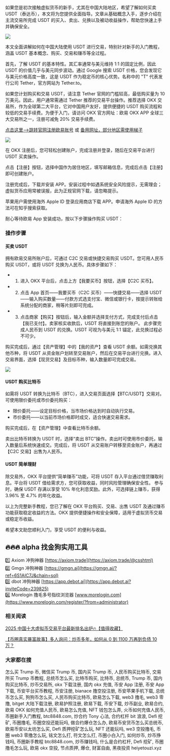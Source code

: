 如果您是初次接触虚拟货币的新手，尤其在中国大陆地区，希望了解如何买卖 USDT（泰达币），本文将为您提供全面指导。文章从基础概念入手，逐步介绍在主流交易所完成 USDT 的买入、卖出、兑换以及被动收益操作，帮助您快速上手并确保安全。

[![](https://307e939.webp.li/20250423094309596.png)](https://btc8848.com/top-10-exchanges)

本文全面讲解如何在中国大陆使用 USDT 进行交易，特别针对新手的入门教程，涵盖 USDT 基本概念、购买、交易和赚币等全过程。

首先，了解 USDT 的基本特性。其汇率通常与美元维持 1:1 的固定比例，因此 USDT 的价值几乎与美元同步波动。通过 Google 搜索 USDT 价格，您会发现它与美元价格高度一致，这是 USDT 作为稳定币的核心优势。名称中的 "T" 代表发行公司 Tether，官方网站为 Tether.to。

如果您计划购买和交易 USDT，请注意 Tether 官网的门槛较高，最低购买量为 10 万美元。因此，用户通常需通过 Tether 推荐的交易平台操作。推荐选择 OKX 交易所，作为全球第二大平台，它对中国用户友好，提供便捷的 USDT 购买流程和较低的交易手续费。为便于入门，请访问 OKX 官方网址：欧易 OKX APP 全球三大交易所之一，注册可减免 20% 交易手续费。

 [点击这里-->跳转官网注册欧易账号](https://www.chouyi.world/zh-hans/join/18639032)  或 [备用网址，部分地区需使用梯子](https://www.okx.com/zh-hans/join/74873351)

 [![](https://fe095ec.webp.li/top-10-exchanges-001.jpg)](https://www.chouyi.world/zh-hans/join/18639032)

在 OKX 注册后，您可轻松创建账户，完成注册并登录，随后在交易平台进行 USDT 买卖操作。

点击【注册】按钮，选择中国作为居住地区，填写邮箱信息，完成后点击【注册】即可创建账户。

注册完成后，下载并安装 APP。安装过程中如遇系统安全风险提示，无需理会；虚拟货币应用常被误报，此为正规官网下载，请忽略提示。

苹果用户需使用海外 Apple ID 登录应用商店下载 APP。申请海外 Apple ID 的方法可在知乎搜索获取。

耐心等待欧易 App 安装成功，按以下步骤操作购买 USDT：

### 操作步骤
#### 买卖 USDT
拥有欧易交易所账户后，可通过 C2C 交易或快捷交易购买 USDT。您可用人民币购买 USDT，或将 USDT 兑换为人民币。具体步骤如下：

- 1. 进入 OKX 平台后，点击上方【我要买币】按钮，选择【C2C 买币】。
- 2. 点击 App 首页——我要买币（C2C 买币）——快捷交易——选择 USDT——输入购买数量——付款方式选支付宝、微信或银行卡，按提示转账给系统分配的商家，稍等片刻即可完成。
- 3. 点击商家【购买】按钮后，输入金额并选择支付方式，完成支付后点击【我已支付】。卖家核实收款后，USDT 将直接到账您的账户。
此步骤完成人民币到 USDT 的兑换。USDT 可视为与美元 1:1 锚定，此兑换过程必不可少。

购买完成后，通过【资产管理】中的【我的资产】查看 USDT 余额。如需兑换其他币种，将 USDT 从资金账户划转至交易账户，然后在交易平台进行兑换。进入交易界面，选择【现货交易】及目标币种，输入数量即可完成交易。

![](https://ac63e02.webp.li/ouyichongzhi.png)

#### USDT 购买比特币
如需将 USDT 转换为比特币（BTC），进入交易页面选择【BTC/USDT】交易对。可使用限价委托或市价委托购买：
- 限价委托——设定目标价格，当市场价格达到时自动执行交易。
- 市价委托——以当前市场价格即时成交，适合快速交易需求。

购买完成后，在【资产管理】中查看比特币余额。

卖出比特币转换为 USDT 时，选择“卖出 BTC”操作。卖出时可使用市价委托，输入数量后系统快速成交。完成后，将 USDT 从交易账户转移至资金账户，再通过【C2C 交易】出售为人民币。

#### USDT 简单理财
除交易外，OKX 平台提供“简单赚币”功能，可将 USDT 存入平台通过借贷赚取利息。平台将 USDT 借给需求方，您可获取收益，同时风险管理确保安全性。
参与时，确保 USDT 存满以享受 10% 年化利息奖励。此外，可选择链上赚币，获得 3.96% 至 4.7% 的年化收益。

以上为完整新手教程，您已了解在 OKX 平台购买、交易、出售 USDT 及通过赚币功能获取稳定收益的方法。OKX 提供便捷操作和安全保障，适用于虚拟货币交易或稳定币收益。

希望本文助您顺利入门，享受 USDT 的便利与收益。

## 🔥🔥🔥 alpha 找金狗实用工具
1️⃣ Axiom 冲狗神器 [https://axiom.trade](https://axiom.trade/@csshtml)  
2️⃣ Gmgn 冲狗神器 [https://gmgn.ai](https://gmgn.ai/?ref=6S1AIC7J&chain=sol)  
3️⃣ dbot 冲狗神器 [https://app.debot.ai](https://app.debot.ai?inviteCode=239825)  
4️⃣ Morelogin 撸毛多号指纹浏览器 [www.morelogin.com](https://www.morelogin.com/register/?from=administrator)  

### 相关阅读
[2025 中国十大虚拟币交易平台最新排名出炉🔥【值得收藏】](https://btc8848.com/top-10-exchanges/)

[【币圈真实暴富故事】多人询问：炒币多年，如何从 0 到 1100 万再到负债 10 万？](https://heiyetouzi.xyz/biquanstory001/)

### 大家都在搜
怎么买 Trump 币, 微信买 Trump 币, 国内买 Trump 币, 人民币购买比特币, 交易所买 Trump 币教程, 总统币怎么买, 比特币购买, 比特币, 总统币, Trump 币, 国内购买比特币, 炒币交易所, okx 下载注册, 国内 okx 充值, 币安 App 注册, 币安 App 下载, 币安平台买币教程, 币安注册, bianace 撸空投注册, 币安苹果手机下载, 总统币怎么买, 狗狗币怎么买, 人民币购买比特币, 欧易怎么下载, web3 撸毛, web3 零撸, bitget 大陆下载注册, 欧易护照注册, 欧易下载, 币安下载, 炒币副业, 欧易合约, 欧易 OKX 如何充值人民币, 欧易怎么充值, NFT 钱包怎么弄, 火币如何充值人民币, 币圈新手入门教程, btc8848.com, 炒合约 Tony 心法, 合约杠杆 bit 浪浪, Defi 挖矿, 币圈撸毛, 币圈空投还能玩吗, 做合约爆仓怎么办, 欧易币安货币怎么买总统币, 欧易币安以太坊怎么买, Defi 质押挖矿怎么玩, NFT 还能玩吗, we3 空投撸毛, 币圈 web3 零撸怎么玩, 铭文怎么打, 符文怎么打, 币圈小白入门, 如何炒币, 炒币挣钱吗, 币圈新手教程 btc8848.com, 炒币赚钱吗, 什么是合约杠杆, Defi 挖矿, 币圈撸毛怎么玩, 欧易 okx 空投, 节点质押, 爆仓, 财富自由, 黑夜投资 heiyetouzi.xyz
